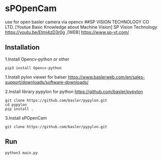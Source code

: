 # sPOpenCam
use for open basler camera via opencv
##SP VISION TECHNOLOGY CO LTD.
[Youtue Basic Knowledge about Machine Vision] SP Vision Technology https://youtu.be/Etmi4zD3r0g ,[WEB] https://www.sp-vt.com/


## Installation

1.Install Opencv-python or other 
```
pip3 install Opencv-python
```
1.Install pylon viewer for balser 
https://www.baslerweb.com/en/sales-support/downloads/software-downloads/

2.Install library pypylon for python 
https://github.com/basler/pypylon
```
git clone https://github.com/basler/pypylon.git
cd pypylon
pip install .
```
3.Install sPOpenCam
```
git clone https://github.com/basler/pypylon.git
```
## Run 
```
python3 main.py
```
